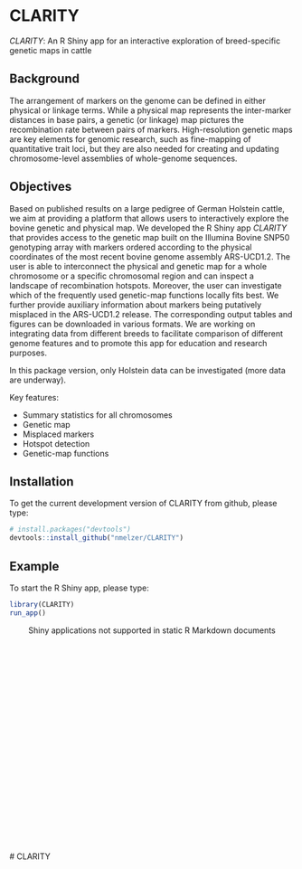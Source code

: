 
<!-- README.md is generated from README.Rmd. Please edit that file -->

# CLARITY

*CLARITY*: An R Shiny app for an interactive exploration of
breed-specific genetic maps in cattle

## Background

The arrangement of markers on the genome can be defined in either
physical or linkage terms. While a physical map represents the
inter-marker distances in base pairs, a genetic (or linkage) map
pictures the recombination rate between pairs of markers.
High-resolution genetic maps are key elements for genomic research, such
as fine-mapping of quantitative trait loci, but they are also needed for
creating and updating chromosome-level assemblies of whole-genome
sequences.

## Objectives

Based on published results on a large pedigree of German Holstein
cattle, we aim at providing a platform that allows users to
interactively explore the bovine genetic and physical map. We developed
the R Shiny app *CLARITY* that provides access to the genetic map built
on the Illumina Bovine SNP50 genotyping array with markers ordered
according to the physical coordinates of the most recent bovine genome
assembly ARS-UCD1.2. The user is able to interconnect the physical and
genetic map for a whole chromosome or a specific chromosomal region and
can inspect a landscape of recombination hotspots. Moreover, the user
can investigate which of the frequently used genetic-map functions
locally fits best. We further provide auxiliary information about
markers being putatively misplaced in the ARS-UCD1.2 release. The
corresponding output tables and figures can be downloaded in various
formats. We are working on integrating data from different breeds to
facilitate comparison of different genome features and to promote this
app for education and research purposes.

In this package version, only Holstein data can be investigated (more
data are underway).

Key features:

  - Summary statistics for all chromosomes
  - Genetic map
  - Misplaced markers
  - Hotspot detection
  - Genetic-map functions

## Installation

To get the current development version of CLARITY from github, please
type:

``` r
# install.packages("devtools")
devtools::install_github("nmelzer/CLARITY")
```

## Example

To start the R Shiny app, please type:

``` r
library(CLARITY)
run_app()
```

<div style="width: 100% ; height: 400px ; text-align: center; box-sizing: border-box; -moz-box-sizing: border-box; -webkit-box-sizing: border-box;" class="muted well">Shiny applications not supported in static R Markdown documents</div>
# CLARITY 
